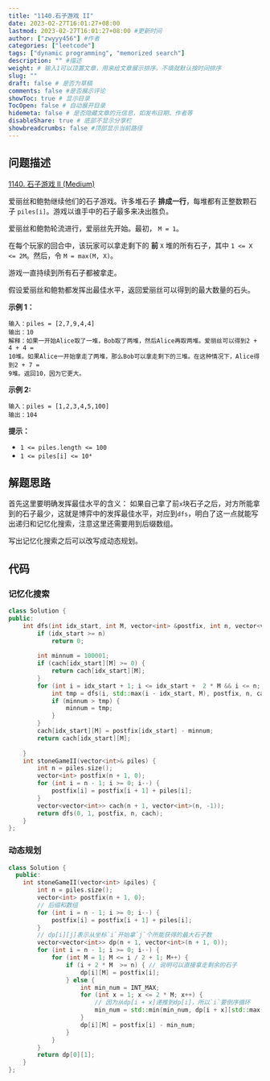 ```yaml
---
title: "1140.石子游戏 II"
date: 2023-02-27T16:01:27+08:00
lastmod: 2023-02-27T16:01:27+08:00 #更新时间
author: ["zwyyy456"] #作者
categories: ["leetcode"]
tags: ["dynamic programming", "memorized search"]
description: "" #描述
weight: # 输入1可以顶置文章，用来给文章展示排序，不填就默认按时间排序
slug: ""
draft: false # 是否为草稿
comments: false #是否展示评论
showToc: true # 显示目录
TocOpen: false # 自动展开目录
hidemeta: false # 是否隐藏文章的元信息，如发布日期、作者等
disableShare: true # 底部不显示分享栏
showbreadcrumbs: false #顶部显示当前路径
---
```

## 问题描述
[1140. 石子游戏 II (Medium)](https://leetcode.cn/problems/stone-game-ii/)

爱丽丝和鲍勃继续他们的石子游戏。许多堆石子 **排成一行**，每堆都有正整数颗石子
`piles[i]`。游戏以谁手中的石子最多来决出胜负。

爱丽丝和鲍勃轮流进行，爱丽丝先开始。最初， `M = 1`。

在每个玩家的回合中，该玩家可以拿走剩下的 **前** `X` 堆的所有石子，其中 `1 <= X <= 2M`。然后，令
`M = max(M, X)`。

游戏一直持续到所有石子都被拿走。

假设爱丽丝和鲍勃都发挥出最佳水平，返回爱丽丝可以得到的最大数量的石头。

**示例 1：**

```
输入：piles = [2,7,9,4,4]
输出：10
解释：如果一开始Alice取了一堆，Bob取了两堆，然后Alice再取两堆。爱丽丝可以得到2 + 4 + 4 =
10堆。如果Alice一开始拿走了两堆，那么Bob可以拿走剩下的三堆。在这种情况下，Alice得到2 + 7 =
9堆。返回10，因为它更大。

```

**示例 2:**

```
输入：piles = [1,2,3,4,5,100]
输出：104

```

**提示：**

- `1 <= piles.length <= 100`
- `1 <= piles[i] <= 10⁴`

## 解题思路
首先这里要明确发挥最佳水平的含义：
如果自己拿了前`x`块石子之后，对方所能拿到的石子最少，这就是博弈中的发挥最佳水平，对应到`dfs`，明白了这一点就能写出递归和记忆化搜索，注意这里还需要用到后缀数组。

写出记忆化搜索之后可以改写成动态规划。

## 代码
### 记忆化搜索
```cpp
class Solution {
public:
    int dfs(int idx_start, int M, vector<int> &postfix, int n, vector<vector<int>> &cach) {
        if (idx_start >= n)
            return 0;
        
        int minnum = 100001;
        if (cach[idx_start][M] >= 0) {
            return cach[idx_start][M];
        }
        for (int i = idx_start + 1; i <= idx_start +  2 * M && i <= n; i++) { // i表示下一个人拿石子的开始位置，所以i至少为idx_start+1
            int tmp = dfs(i, std::max(i - idx_start, M), postfix, n, cach);
            if (minnum > tmp) {
                minnum = tmp;
            }
        }
        cach[idx_start][M] = postfix[idx_start] - minnum;
        return cach[idx_start][M];
         
    }
    int stoneGameII(vector<int>& piles) {
        int n = piles.size();
        vector<int> postfix(n + 1, 0);
        for (int i = n - 1; i >= 0; i--) {
            postfix[i] = postfix[i + 1] + piles[i];
        }
        vector<vector<int>> cach(n + 1, vector<int>(n, -1));
        return dfs(0, 1, postfix, n, cach);
    }
};
```

### 动态规划
```cpp
class Solution {
  public:
    int stoneGameII(vector<int> &piles) {
        int n = piles.size();
        vector<int> postfix(n + 1, 0);
        // 后缀和数组
        for (int i = n - 1; i >= 0; i--) {
            postfix[i] = postfix[i + 1] + piles[i];
        }
        // dp[i][j]表示从坐标`i`开始拿`j`个所能获得的最大石子数
        vector<vector<int>> dp(n + 1, vector<int>(n + 1, 0));
        for (int i = n - 1; i >= 0; i--) {
            for (int M = 1; M <= i / 2 + 1; M++) {
                if (i + 2 * M  >= n) { // 说明可以直接拿走剩余的石子
                    dp[i][M] = postfix[i];
                } else {
                    int min_num = INT_MAX;
                    for (int x = 1; x <= 2 * M; x++) {
                        // 因为从dp[i + x]递推到dp[i]，所以`i`要倒序循环
                        min_num = std::min(min_num, dp[i + x][std::max(M, x)]); 
                    }
                    dp[i][M] = postfix[i] - min_num;
                }
            }
        }
        return dp[0][1];
    }
};
```